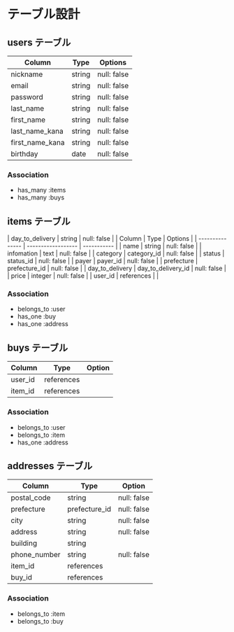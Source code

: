 # テーブル設計

## users テーブル

| Column          | Type   | Options     |
| --------------- | ------ | ----------- |
| nickname        | string | null: false |
| email           | string | null: false |
| password        | string | null: false |
| last_name       | string | null: false |
| first_name      | string | null: false |
| last_name_kana  | string | null: false |
| first_name_kana | string | null: false |
| birthday        | date   | null: false |

### Association

- has_many :items
- has_many :buys


## items テーブル

| day_to_delivery   | string     | null: false |
| Column          | Type               | Options     |
| --------------- | ------------------ | ----------- |
| name            | string             | null: false |
| infomation      | text               | null: false |
| category        | category_id        | null: false |
| status          | status_id          | null: false |
| payer           | payer_id           | null: false |
| prefecture      | prefecture_id      | null: false |
| day_to_delivery | day_to_delivery_id | null: false |
| price           | integer            | null: false |
| user_id         | references         |             |

### Association

- belongs_to :user
- has_one :buy
- has_one :address


## buys テーブル

| Column  | Type       | Option |
| ------- | ---------- | ------ |
| user_id | references |        |
| item_id | references |        |

### Association

- belongs_to :user
- belongs_to :item
- has_one :address


## addresses テーブル

| Column       | Type          | Option      |
| ------------ | ------------- | ----------- |
| postal_code  | string        | null: false |
| prefecture   | prefecture_id | null: false |
| city         | string        | null: false |
| address      | string        | null: false |
| building     | string        |             |
| phone_number | string        | null: false | 
| item_id      | references    |             |
| buy_id       | references    |             |

### Association

- belongs_to :item
- belongs_to :buy